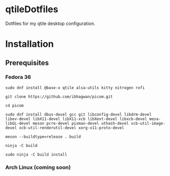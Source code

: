 # qtileDotfiles
Dotfiles for my qtile desktop configuration.

# Installation

## Prerequisites

### Fedora 36
```
sudo dnf install @base-x qtile alsa-utils kitty nitrogen rofi
```
```
git clone https://github.com/ibhagwan/picom.git
```
```
cd picom
```
```
sudo dnf install dbus-devel gcc git libconfig-devel libdrm-devel libev-devel libX11-devel libX11-xcb libXext-devel libxcb-devel mesa-libGL-devel meson pcre-devel pixman-devel uthash-devel xcb-util-image-devel xcb-util-renderutil-devel xorg-x11-proto-devel
```
```
meson --buildtype=release . build
```
```
ninja -C build
```
```
sudo ninja -C build install
```

### Arch Linux (coming soon)
